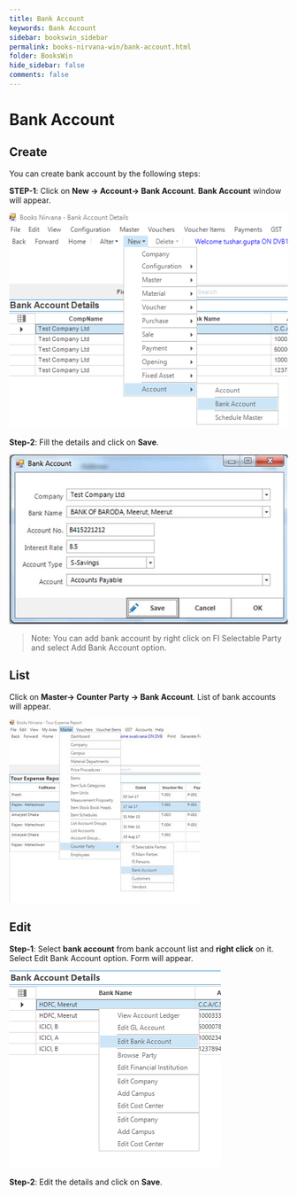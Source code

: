 ```yaml
---
title: Bank Account
keywords: Bank Account
sidebar: bookswin_sidebar
permalink: books-nirvana-win/bank-account.html
folder: BooksWin
hide_sidebar: false
comments: false
---
```


# Bank Account

## Create

You can create bank account by the following steps:

**STEP-1**: Click on **New -> Account-> Bank Account**. **Bank Account** window will appear.

![](/images/bank-account-create.png)

**Step-2**: Fill the details and click on **Save**.

![](/images/bank-account-create-save.jpg)

>Note: You can add bank account by right click on FI Selectable Party and select Add Bank Account option.

## List

Click on **Master-> Counter Party -> Bank Account**. List of bank accounts will appear.

![](/images/bank-account-list.jpg)

## Edit

**Step-1**: Select **bank account** from bank account list and **right click** on it. Select Edit Bank Account option. Form will appear.

![](/images/bank-account-edit.png)

**Step-2**: Edit the details and click on **Save**.
